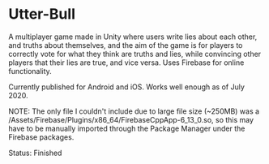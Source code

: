 # Utter-Bull

A multiplayer game made in Unity where users write lies about each other, and truths about themselves, and the aim of the game is for players to correctly vote for what they think are truths and lies, while convincing other players that their lies are true, and vice versa. Uses Firebase for online functionality. 

Currently published for Android and iOS. Works well enough as of July 2020.

NOTE: The only file I couldn't include due to large file size (~250MB) was a /Assets/Firebase/Plugins/x86_64/FirebaseCppApp-6_13_0.so, so this may have to be manually imported through the Package Manager under the Firebase packages.

Status: Finished
